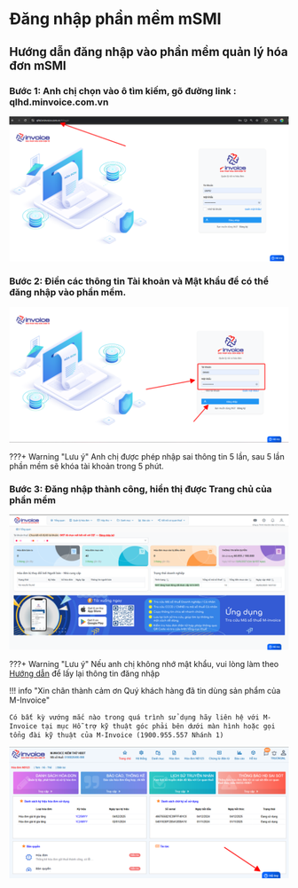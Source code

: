 # **Đăng nhập phần mềm mSMI**

## **Hướng dẫn đăng nhập vào phần mềm quản lý hóa đơn mSMI**

### Bước 1: Anh chị chọn vào ô tìm kiếm, gõ đường link : qlhd.minvoice.com.vn

![Hình 1](../../assets/images/invoice1/msmi_dangNhap_1.png)


### Bước 2: Điền các thông tin Tài khoản và Mật khẩu để có thể đăng nhập vào phần mềm.

![Hình 2](../../assets/images/invoice1/msmi_dangNhap_2.png)

???+ Warning "Lưu ý"
    Anh chị được phép nhập sai thông tin 5 lần, sau 5 lần phần mềm sẽ khóa tài khoản trong 5 phút. 

### Bước 3: Đăng nhập thành công, hiển thị được Trang chủ của phần mềm

![Hình 3](../../assets/images/invoice1/msmi_dangNhap_3.png)

???+ Warning "Lưu ý"
    Nếu anh chị không nhớ mật khẩu, vui lòng làm theo [Hướng dẫn](lay-mat-khau.md) để lấy lại thông tin đăng nhập

!!! info "Xin chân thành cảm ơn Quý khách hàng đã tin dùng sản phẩm của M-Invoice"

    Có bất kỳ vướng mắc nào trong quá trình sử dụng hãy liên hệ với M-Invoice tại mục Hỗ trợ kỹ thuật góc phải bên dưới màn hình hoặc gọi tổng đài kỹ thuật của M-Invoice (1900.955.557 Nhánh 1)


![Hình 5](../../assets/images/invoice1/1.0_suaTienBangTay_5.png)
